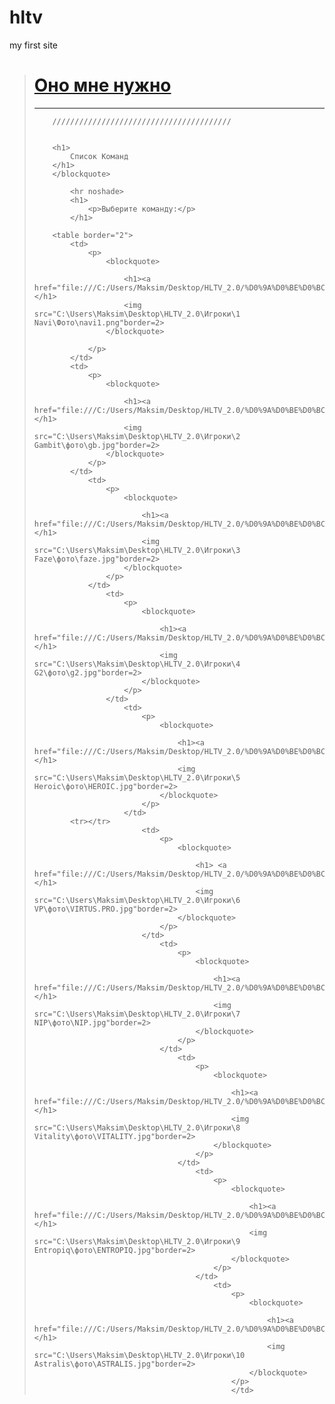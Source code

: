 # hltv
my first site
<html>
<title>hltv_2.0</title>
<body>
    <blockquote>
        <h1>
            <a href="http://www.astro.spbu.ru/staff/afk/Teaching/Help/Tegs.htm">Оно мне нужно</a>
        </h1>
        <hr noshade>

        ////////////////////////////////////////


        <h1>
            Список Команд
        </h1>
        </blockquote>

            <hr noshade>
            <h1>
                <p>Выберите команду:</p>
            </h1>

        <table border="2">
            <td>
                <p>
                    <blockquote>

                        <h1><a href="file:///C:/Users/Maksim/Desktop/HLTV_2.0/%D0%9A%D0%BE%D0%BC%D0%B0%D0%BD%D0%B4%D1%8B/1Navi%20hltv_2.0.html">•NAVI</a></h1>
                        <img src="C:\Users\Maksim\Desktop\HLTV_2.0\Игроки\1 Navi\Фото\navi1.png"border=2>
                    </blockquote>

                </p>
            </td>
            <td>
                <p>
                    <blockquote>

                        <h1><a href="file:///C:/Users/Maksim/Desktop/HLTV_2.0/%D0%9A%D0%BE%D0%BC%D0%B0%D0%BD%D0%B4%D1%8B/2Gambit%20hltv2.0.html">•GAMBIT</a></h1>
                        <img src="C:\Users\Maksim\Desktop\HLTV_2.0\Игроки\2 Gambit\фото\gb.jpg"border=2>
                    </blockquote>
                </p>
            </td>
                <td>
                    <p>
                        <blockquote>

                            <h1><a href="file:///C:/Users/Maksim/Desktop/HLTV_2.0/%D0%9A%D0%BE%D0%BC%D0%B0%D0%BD%D0%B4%D1%8B/3FAZE%20hltv2.0.html">•FAZE</a></h1>
                            <img src="C:\Users\Maksim\Desktop\HLTV_2.0\Игроки\3 Faze\фото\faze.jpg"border=2>
                        </blockquote>
                    </p>
                </td>
                    <td>
                        <p>
                            <blockquote>

                                <h1><a href="file:///C:/Users/Maksim/Desktop/HLTV_2.0/%D0%9A%D0%BE%D0%BC%D0%B0%D0%BD%D0%B4%D1%8B/4g2%20hltv2.0.html">•G2</a></h1>
                                <img src="C:\Users\Maksim\Desktop\HLTV_2.0\Игроки\4 G2\фото\g2.jpg"border=2>
                            </blockquote>
                        </p>
                    </td>
                        <td>
                            <p>
                                <blockquote>

                                    <h1><a href="file:///C:/Users/Maksim/Desktop/HLTV_2.0/%D0%9A%D0%BE%D0%BC%D0%B0%D0%BD%D0%B4%D1%8B/5heroic%20hltv2.0.html">•HEROIC</a></h1>
                                    <img src="C:\Users\Maksim\Desktop\HLTV_2.0\Игроки\5 Heroic\фото\HEROIC.jpg"border=2>
                                </blockquote>
                            </p>
                        </td>
            <tr></tr>
                            <td>
                                <p>
                                    <blockquote>

                                        <h1> <a href="file:///C:/Users/Maksim/Desktop/HLTV_2.0/%D0%9A%D0%BE%D0%BC%D0%B0%D0%BD%D0%B4%D1%8B/6virtuspro%20hltv2.0.html">•VIRTUS.PRO</a></h1>
                                        <img src="C:\Users\Maksim\Desktop\HLTV_2.0\Игроки\6 VP\фото\VIRTUS.PRO.jpg"border=2>
                                    </blockquote>
                                </p>
                            </td>
                                <td>
                                    <p>
                                        <blockquote>

                                            <h1><a href="file:///C:/Users/Maksim/Desktop/HLTV_2.0/%D0%9A%D0%BE%D0%BC%D0%B0%D0%BD%D0%B4%D1%8B/7nip%20hltv2.0.html">•NIP</a></h1>
                                            <img src="C:\Users\Maksim\Desktop\HLTV_2.0\Игроки\7 NIP\фото\NIP.jpg"border=2>
                                        </blockquote>
                                    </p>
                                </td>
                                    <td>
                                        <p>
                                            <blockquote>

                                                <h1><a href="file:///C:/Users/Maksim/Desktop/HLTV_2.0/%D0%9A%D0%BE%D0%BC%D0%B0%D0%BD%D0%B4%D1%8B/8vitality%20hltv2.0.html">•VITALITY</a></h1>
                                                <img src="C:\Users\Maksim\Desktop\HLTV_2.0\Игроки\8 Vitality\фото\VITALITY.jpg"border=2>
                                            </blockquote>
                                        </p>
                                    </td>
                                        <td>
                                            <p>
                                                <blockquote>

                                                    <h1><a href="file:///C:/Users/Maksim/Desktop/HLTV_2.0/%D0%9A%D0%BE%D0%BC%D0%B0%D0%BD%D0%B4%D1%8B/9entropiq%20hltv2.0.html">•ENTROPIQ</a></h1>
                                                    <img src="C:\Users\Maksim\Desktop\HLTV_2.0\Игроки\9 Entropiq\фото\ENTROPIQ.jpg"border=2>
                                                </blockquote>
                                            </p>
                                        </td>
                                            <td>
                                                <p>
                                                    <blockquote>

                                                        <h1><a href="file:///C:/Users/Maksim/Desktop/HLTV_2.0/%D0%9A%D0%BE%D0%BC%D0%B0%D0%BD%D0%B4%D1%8B/10astralis%20hltv2.0.html">•ASTRALIS</a></h1>
                                                        <img src="C:\Users\Maksim\Desktop\HLTV_2.0\Игроки\10 Astralis\фото\ASTRALIS.jpg"border=2>
                                                    </blockquote>
                                                </p>
                                                </td>
</table>
</blockquote>
</body>
</html>
